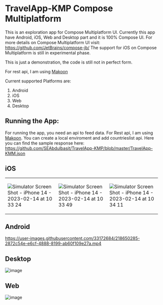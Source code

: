 # TravelApp-KMP Compose Multiplatform

This is an exploration app for Compose Multiplatform UI. Currently this app have Android, iOS, Web and Desktop part and it is 100% Compose UI. For more details on Compose Multiplatform UI visit: https://github.com/JetBrains/compose-jb/
The support for iOS on Compose Multiplatform is still in experimental phase.

This is just a demonstration, the code is still not in perfect form.

For rest api, I am using [Makoon](https://mockoon.com/)

Current supported Platforms are:
1. Android
2. iOS
3. Web
4. Desktop

## Running the App:
For running the app, you need an api to feed data. For Rest api, I am using [Makoon](https://mockoon.com/). You can create a local enviroment and add countrieslist api. Here you can find the sample response here: https://github.com/SEAbdulbasit/TravelApp-KMP/blob/master/TravelApp-KMM.json 

## iOS

<table>
<tr>
<td>

![Simulator Screen Shot - iPhone 14 - 2023-02-14 at 10 33 24](https://user-images.githubusercontent.com/33172684/218648261-1ee20808-5944-4cfb-bb44-e03600680bbe.png)


</td>
<td>

![Simulator Screen Shot - iPhone 14 - 2023-02-14 at 10 33 49](https://user-images.githubusercontent.com/33172684/218648312-54ac11ba-cc1b-4099-931f-1072d26854a4.png)


</td>
<td>

![Simulator Screen Shot - iPhone 14 - 2023-02-14 at 10 34 11](https://user-images.githubusercontent.com/33172684/218648353-041a7b0d-7532-47c9-8faa-f1cb993b970b.png)

</td>
</tr>
</table>


## Android


https://user-images.githubusercontent.com/33172684/218650285-2872c54e-e6cf-4888-8199-ab60f109e27a.mp4


## Desktop

![image](https://user-images.githubusercontent.com/33172684/220402597-fc7f3c28-fc2d-45a8-87d1-cbc73a7cccec.png)


## Web

![image](https://user-images.githubusercontent.com/33172684/220402927-a89e75ae-7ea2-45de-b97f-99a47c1e8b52.png)


